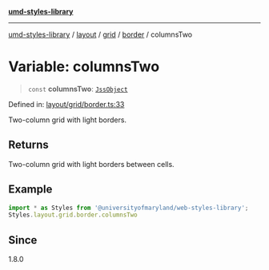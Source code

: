 [**umd-styles-library**](../../../../../../README.md)

***

[umd-styles-library](../../../../../../modules.md) / [layout](../../../../../README.md) / [grid](../../../README.md) / [border](../README.md) / columnsTwo

# Variable: columnsTwo

> `const` **columnsTwo**: [`JssObject`](../../../../../../utilities/namespaces/transform/type-aliases/JssObject.md)

Defined in: [layout/grid/border.ts:33](https://github.com/UMD-Digital/design-system/blob/2d95010ba8e3e1595ebab66599330577b600c5fb/packages/styles/source/layout/grid/border.ts#L33)

Two-column grid with light borders.

## Returns

Two-column grid with light borders between cells.

## Example

```typescript
import * as Styles from '@universityofmaryland/web-styles-library';
Styles.layout.grid.border.columnsTwo
```

## Since

1.8.0
